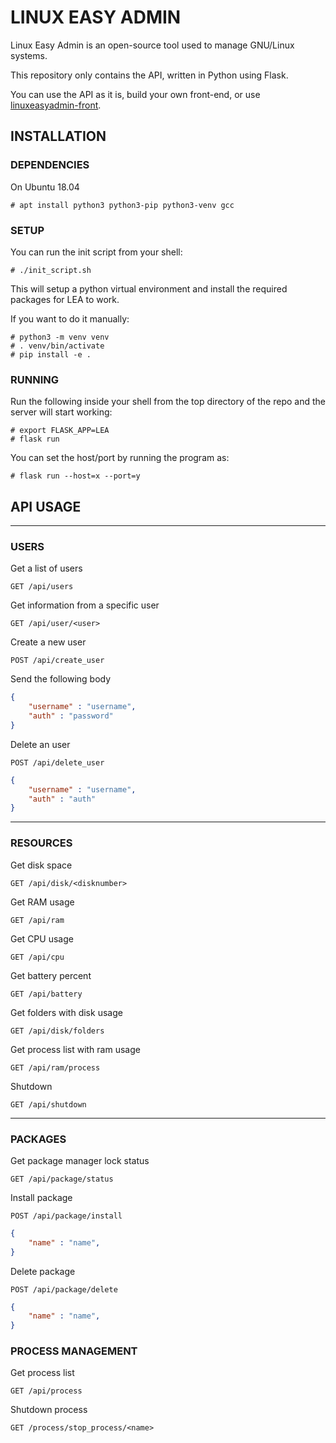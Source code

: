 # LINUX EASY ADMIN

Linux Easy Admin is an open-source tool used to manage GNU/Linux systems.

This repository only contains the API, written in Python using Flask.

You can use the API as it is, build your own front-end, or use [linuxeasyadmin-front](https://github.com/Raulmedinagn/linuxeasyadmin-front).


## INSTALLATION 


### DEPENDENCIES 

On Ubuntu 18.04
```
# apt install python3 python3-pip python3-venv gcc
```

### SETUP

You can run the init script from your shell:
```
# ./init_script.sh
```

This will setup a python virtual environment and install the required packages for LEA to work.

If you want to do it manually:
```
# python3 -m venv venv
# . venv/bin/activate
# pip install -e .
```

### RUNNING

Run the following inside your shell from the top directory of the repo and the server will start working:
```
# export FLASK_APP=LEA
# flask run
```

You can set the host/port by running the program as:
```
# flask run --host=x --port=y
```


## API USAGE

---	

### USERS

Get a list of users

```
GET /api/users
```

Get information from a specific user

```
GET /api/user/<user>
``` 

Create a new user

```
POST /api/create_user
```

Send the following body 

```json
{ 
    "username" : "username",
    "auth" : "password"
}
```

Delete an user

```
POST /api/delete_user
```

```json
{
    "username" : "username",
    "auth" : "auth"
}
```
---

### RESOURCES

Get disk space

```
GET /api/disk/<disknumber>
``` 

Get RAM usage

``` 
GET /api/ram
```

Get CPU usage

``` 
GET /api/cpu
```

Get battery percent

``` 
GET /api/battery
```

Get folders with disk usage

``` 
GET /api/disk/folders
```

Get process list with ram usage

``` 
GET /api/ram/process
```

Shutdown

``` 
GET /api/shutdown
```

--- 

### PACKAGES

Get package manager lock status 

``` 
GET /api/package/status
```

Install package 

``` 
POST /api/package/install
```

```json
{
    "name" : "name",
}
```

Delete package

``` 
POST /api/package/delete
```

```json
{
    "name" : "name",
}
```


### PROCESS MANAGEMENT


Get process list 

``` 
GET /api/process
```

Shutdown process

``` 
GET /process/stop_process/<name>
```


